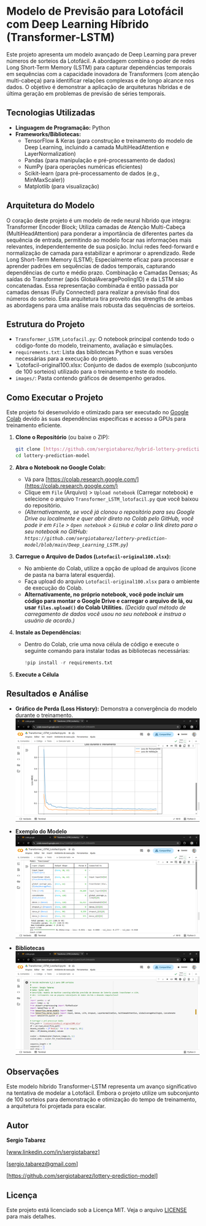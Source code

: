 # Modelo de Previsão para Lotofácil com Deep Learning Híbrido (Transformer-LSTM)

Este projeto apresenta um modelo avançado de Deep Learning para prever números de sorteios da Lotofácil. A abordagem combina o poder de redes Long Short-Term Memory (LSTM) para capturar dependências temporais em sequências com a capacidade inovadora de Transformers (com atenção multi-cabeça) para identificar relações complexas e de longo alcance nos dados. O objetivo é demonstrar a aplicação de arquiteturas híbridas e de última geração em problemas de previsão de séries temporais.

## Tecnologias Utilizadas
* **Linguagem de Programação:** Python
* **Frameworks/Bibliotecas:**
    * TensorFlow & Keras (para construção e treinamento do modelo de Deep Learning, incluindo a camada MultiHeadAttention e LayerNormalization)
    * Pandas (para manipulação e pré-processamento de dados)
    * NumPy (para operações numéricas eficientes)
    * Scikit-learn (para pré-processamento de dados (e.g., MinMaxScaler))
    * Matplotlib (para visualização)

## Arquitetura do Modelo

O coração deste projeto é um modelo de rede neural híbrido que integra:
Transformer Encoder Block;
Utiliza camadas de Atenção Multi-Cabeça (MultiHeadAttention) para ponderar a importância de diferentes partes da sequência de entrada, permitindo ao modelo focar nas informações mais relevantes, independentemente de sua posição.
Inclui redes feed-forward e normalização de camada para estabilizar e aprimorar o aprendizado.
Rede Long Short-Term Memory (LSTM);
Especialmente eficaz para processar e aprender padrões em sequências de dados temporais, capturando dependências de curto e médio prazo.
Combinação e Camadas Densas;
As saídas do Transformer (após GlobalAveragePooling1D) e da LSTM são concatenadas.
Essa representação combinada é então passada por camadas densas (Fully Connected) para realizar a previsão final dos números do sorteio.
Esta arquitetura tira proveito das strengths de ambas as abordagens para uma análise mais robusta das sequências de sorteios.

## Estrutura do Projeto

* `Transformer_LSTM_Lotofacil.py`: O notebook principal contendo todo o código-fonte do modelo, treinamento, avaliação e simulações.
* `requirements.txt`: Lista das bibliotecas Python e suas versões necessárias para a execução do projeto.
* `Lotofacil-original100.xlsx: Conjunto de dados de exemplo (subconjunto de 100 sorteios) utilizado para o treinamento e teste do modelo.
* `images/`: Pasta contendo gráficos de desempenho gerados.

## Como Executar o Projeto

Este projeto foi desenvolvido e otimizado para ser executado no [Google Colab](https://colab.research.google.com/) devido às suas dependências específicas e acesso a GPUs para treinamento eficiente.

1.  **Clone o Repositório** (ou baixe o ZIP):
    ```bash
    git clone [https://github.com/sergiotabarez/hybrid-lottery-prediction-model.git](https://github.com/sergiotabarez/hybrid-lottery-prediction-model.git)
    cd lottery-prediction-model
    ```

2.  **Abra o Notebook no Google Colab:**
    * Vá para [https://colab.research.google.com/](https://colab.research.google.com/)
    * Clique em `File` (Arquivo) > `Upload notebook` (Carregar notebook) e selecione o arquivo `Transformer_LSTM_lotofacil.py` que você baixou do repositório.
    * *(Alternativamente, se você já clonou o repositório para seu Google Drive ou localmente e quer abrir direto no Colab pelo GitHub, você pode ir em `File` > `Open notebook` > `GitHub` e colar o link direto para o seu notebook no GitHub: `https://github.com/sergiotabarez/lottery-prediction-model/blob/main/Deep_Learning_LSTM.py`)*

3.  **Carregue o Arquivo de Dados (`Lotofacil-original100.xlsx`):**
    * No ambiente do Colab, utilize a opção de upload de arquivos (ícone de pasta na barra lateral esquerda).
    * Faça upload do arquivo `Lotofacil-original100.xlsx` para o ambiente de execução do Colab.
    * **Alternativamente, no próprio notebook, você pode incluir um código para montar o Google Drive e carregar o arquivo de lá, ou usar `files.upload()` do Colab Utilities.** *(Decida qual método de carregamento de dados você usou no seu notebook e instrua o usuário de acordo.)*

4.  **Instale as Dependências:**
    * Dentro do Colab, crie uma nova célula de código e execute o seguinte comando para instalar todas as bibliotecas necessárias:
        ```python
        !pip install -r requirements.txt
        ```

5.  **Execute a Célula**

## Resultados e Análise

* **Gráfico de Perda (Loss History):** Demonstra a convergência do modelo durante o treinamento.
    ![Gráfico de Perda](images/grafico_perda.png) 
   
* **Exemplo do Modelo** 
    ![Exemplo de Código](images/modelo.png)

* **Bibliotecas**
    ![Resultados da Simulação](images/bibliotecas.png)

## Observações

Este modelo híbrido Transformer-LSTM representa um avanço significativo na tentativa de modelar a Lotofácil. Embora o projeto utilize um subconjunto de 100 sorteios para demonstração e otimização do tempo de treinamento, a arquitetura foi projetada para escalar.

## Autor

**Sergio Tabarez**

[www.linkedin.com/in/sergiotabarez]

[sergio.tabarez@gmail.com]

[https://github.com/sergiotabarez/lottery-prediction-model]

## Licença

Este projeto está licenciado sob a Licença MIT. Veja o arquivo [LICENSE](LICENSE) para mais detalhes.
